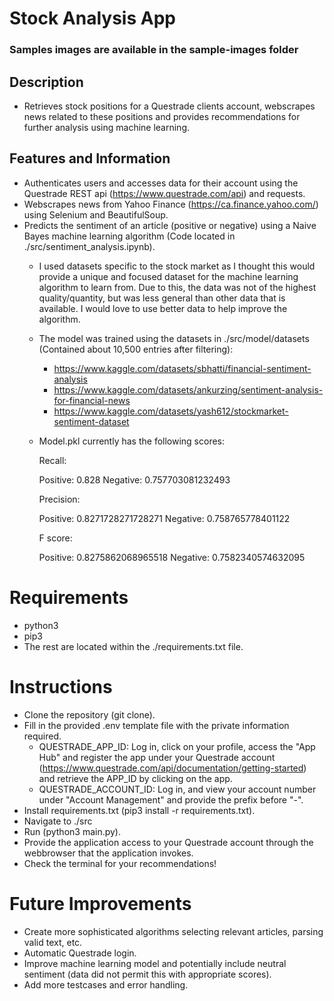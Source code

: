# Stock Analysis App

### Samples images are available in the sample-images folder

## Description

- Retrieves stock positions for a Questrade clients account, webscrapes news related to these positions and 
provides recommendations for further analysis using machine learning.

## Features and Information

- Authenticates users and accesses data for their account using the Questrade REST api (https://www.questrade.com/api) and requests.
- Webscrapes news from Yahoo Finance (https://ca.finance.yahoo.com/) using Selenium and BeautifulSoup.
- Predicts the sentiment of an article (positive or negative) using a Naive Bayes machine learning algorithm (Code located in ./src/sentiment_analysis.ipynb).
    - I used datasets specific to the stock market as I thought this would provide a unique and focused dataset for the machine learning algorithm to learn from. Due to this, the data
    was not of the highest quality/quantity, but was less general than other data that is available. I would love to use better data to help improve the algorithm.
    - The model was trained using the datasets in ./src/model/datasets (Contained about 10,500 entries after filtering): 
        - https://www.kaggle.com/datasets/sbhatti/financial-sentiment-analysis
        - https://www.kaggle.com/datasets/ankurzing/sentiment-analysis-for-financial-news
        - https://www.kaggle.com/datasets/yash612/stockmarket-sentiment-dataset
    - Model.pkl currently has the following scores:
        
        Recall:

        Positive:  0.828
        Negative:  0.757703081232493


        Precision:

        Positive:  0.8271728271728271
        Negative:  0.758765778401122


        F score:

        Positive:  0.8275862068965518
        Negative:  0.7582340574632095

# Requirements

- python3
- pip3
- The rest are located within the ./requirements.txt file.

# Instructions

- Clone the repository (git clone).
- Fill in the provided .env template file with the private information required.
    - QUESTRADE_APP_ID: Log in, click on your profile, access the "App Hub" and register the app under your 
    Questrade account (https://www.questrade.com/api/documentation/getting-started) and retrieve the APP_ID by clicking on the app.
    - QUESTRADE_ACCOUNT_ID: Log in, and view your account number under "Account Management" and provide the prefix before "-".
- Install requirements.txt (pip3 install -r requirements.txt).
- Navigate to ./src
- Run (python3 main.py).
- Provide the application access to your Questrade account through the webbrowser that the application invokes.
- Check the terminal for your recommendations!

# Future Improvements

- Create more sophisticated algorithms selecting relevant articles, parsing valid text, etc.
- Automatic Questrade login.
- Improve machine learning model and potentially include neutral sentiment (data did not permit this with appropriate scores).
- Add more testcases and error handling.
